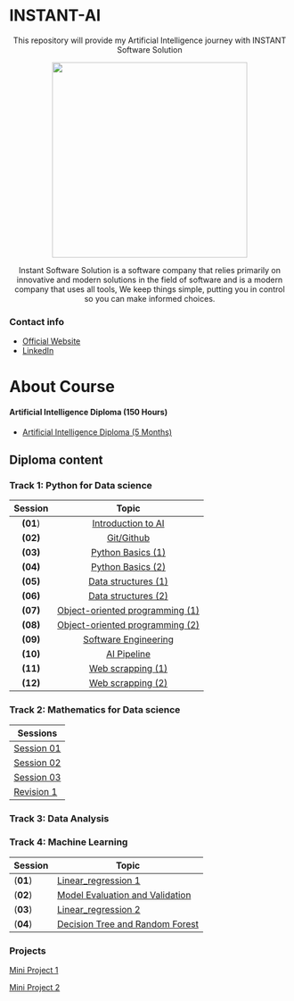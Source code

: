 # INSTANT-AI

<p align='center'>
This repository will provide my Artificial Intelligence journey with INSTANT Software Solution
</p>

<p align="center">
<img src="https://i.ibb.co/5YLhYZL/1.png" alt="" style="width:350px;"/>
    </p> 

<p align='center'>
    Instant Software Solution is a software company that relies primarily on innovative and modern solutions in the field of software and is a modern company that uses all tools, We keep things simple, putting you in control so you can make informed choices.
</p>


### Contact info
  * [Official Website](https://www.instant-ss.com/)
  * [LinkedIn](https://www.linkedin.com/company/instantsoftwaresolution/)

# About Course
#### Artificial Intelligence Diploma (150 Hours)
* [Artificial Intelligence Diploma (5 Months)](https://drive.google.com/file/d/1wTd9mdGzxWzFVL13FYEI51YvWg9Bv1v5/view)

## Diploma content

### Track 1: Python for Data science


<HTML><div align="center">
    
|Session  |Topic |
| :-------------: | :--------:  |
|**(01**)|[Introduction to AI](https://github.com/Rana0Ahmed/INSTANT-AI/blob/main/Track%201_%20Python%20for%20Data%20Science/Session%2001/INFO.md)     |               
|**(02)**|[Git/Github](https://github.com/Rana0Ahmed/INSTANT-AI/blob/main/Track%201_%20Python%20for%20Data%20Science/Session%2002/INFO.md)             |              
|**(03)**|[Python Basics (1)](https://github.com/Rana0Ahmed/INSTANT-AI/blob/main/Track%201_%20Python%20for%20Data%20Science/Session%2003/INFO.md)      |               
|**(04)**|[Python Basics (2)](https://github.com/Rana0Ahmed/INSTANT-AI/blob/main/Track%201_%20Python%20for%20Data%20Science/Session%2004/INFO.md)      |
|**(05)**|[Data structures (1)](https://github.com/Rana0Ahmed/INSTANT-AI/blob/main/Track%201_%20Python%20for%20Data%20Science/Session%2005/INFO.md)    |
|**(06)**|[Data structures (2)](https://github.com/Rana0Ahmed/INSTANT-AI/blob/main/Track%201_%20Python%20for%20Data%20Science/Session%2006/INFO.md)    |
|**(07)**|[Object-oriented programming (1)](https://github.com/Rana0Ahmed/INSTANT-AI/tree/main/Track%201_%20Python%20for%20Data%20Science/Session%2007)|
|**(08)**|[Object-oriented programming (2)](https://github.com/Rana0Ahmed/INSTANT-AI/tree/main/Track%201_%20Python%20for%20Data%20Science/Session%2008)|
|**(09)**|[Software Engineering](https://github.com/Rana0Ahmed/INSTANT-AI/blob/main/Track%201_%20Python%20for%20Data%20Science/Session%2009/INFO.md)   |
|**(10)**|[AI Pipeline](https://github.com/Rana0Ahmed/INSTANT-AI/blob/main/Track%201_%20Python%20for%20Data%20Science/Session%2010/INFO.md)            |
|**(11)**|[Web scrapping (1)](https://github.com/Rana0Ahmed/INSTANT-AI/blob/main/Track%201_%20Python%20for%20Data%20Science/Session%2011/INFO.md)      |
|**(12)**|[Web scrapping (2)](https://github.com/Rana0Ahmed/INSTANT-AI/tree/main/Track%201_%20Python%20for%20Data%20Science/Session%2012)              |

</div> </HTML>

### Track 2: Mathematics for Data science
|                                              Sessions                                                                       |  
|-----------------------------------------------------------------------------------------------------------------------------|
|[Session 01](https://github.com/Rana0Ahmed/INSTANT-AI/tree/main/Track%202-%20Mathematics%20for%20Data%20Science/Session%2001)|
|[Session 02](https://github.com/Rana0Ahmed/INSTANT-AI/tree/main/Track%202-%20Mathematics%20for%20Data%20Science/Session%2002)|
|[Session 03](https://github.com/Rana0Ahmed/INSTANT-AI/tree/main/Track%202-%20Mathematics%20for%20Data%20Science/Session%2003)|
|[Revision 1](https://github.com/Rana0Ahmed/INSTANT-AI/tree/main/Track%202-%20Mathematics%20for%20Data%20Science/Revision%201)|

### Track 3: Data Analysis
### Track 4: Machine Learning

<HTML><div align="center">
    
|Session|Topic|
|-------|-----|
|(**01**)|[Linear_regression 1](https://github.com/Rana0Ahmed/INSTANT-AI/tree/main/Track%204_%20Machine%20Learning/Session%2001)|
|(**02**)|[Model Evaluation and Validation](https://github.com/Rana0Ahmed/INSTANT-AI/blob/main/Track%204_%20Machine%20Learning/Session%2002/INFO.md)|
|(**03**)|[Linear_regression 2](https://github.com/Rana0Ahmed/INSTANT-AI/tree/main/Track%204_%20Machine%20Learning/Session%2003)|
|(**04**)|[Decision Tree and Random Forest](https://github.com/Rana0Ahmed/INSTANT-AI/blob/main/Track%204_%20Machine%20Learning/Session%2004/INFO.md)|

</div> </HTML>

### Projects
[Mini Project 1](https://github.com/Rana0Ahmed/INSTANT-AI/tree/main/Track1-%20Python%20for%20Data%20science/Mini%20Project%201)

[Mini Project 2](https://github.com/Rana0Ahmed/INSTANT-AI/tree/main/Track1-%20Python%20for%20Data%20science/Mini%20Project%202)

